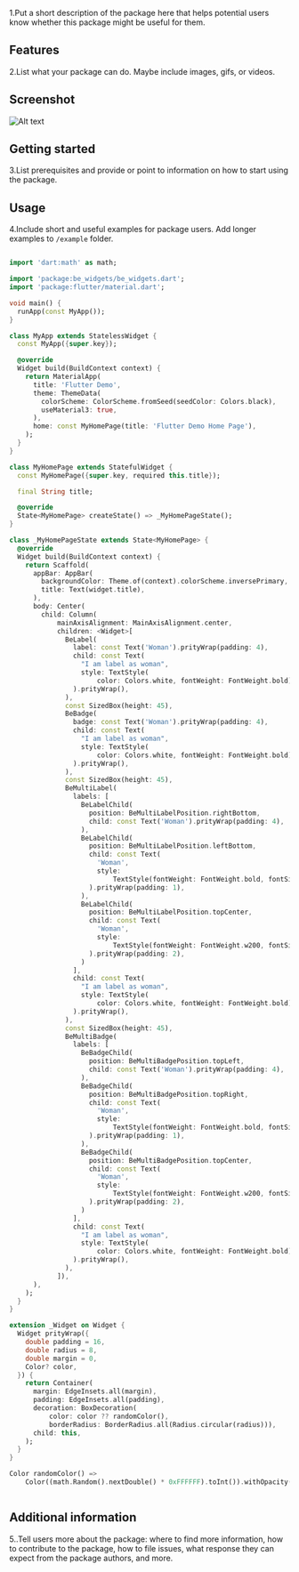 <!--
This README describes the package. If you publish this package to pub.dev,
this README's contents appear on the landing page for your package.

For information about how to write a good package README, see the guide for
[writing package pages](https://dart.dev/guides/libraries/writing-package-pages).

For general information about developing packages, see the Dart guide for
[creating packages](https://dart.dev/guides/libraries/create-library-packages)
and the Flutter guide for
[developing packages and plugins](https://flutter.dev/developing-packages).
-->

1.Put a short description of the package here that helps potential users
know whether this package might be useful for them.

## Features


2.List what your package can do. Maybe include images, gifs, or videos.

## Screenshot
  ![Alt text](./screenshots/screen-shot-1.png")

## Getting started

3.List prerequisites and provide or point to information on how to
start using the package.

## Usage

4.Include short and useful examples for package users. Add longer examples
to `/example` folder.

```dart

import 'dart:math' as math;

import 'package:be_widgets/be_widgets.dart';
import 'package:flutter/material.dart';

void main() {
  runApp(const MyApp());
}

class MyApp extends StatelessWidget {
  const MyApp({super.key});

  @override
  Widget build(BuildContext context) {
    return MaterialApp(
      title: 'Flutter Demo',
      theme: ThemeData(
        colorScheme: ColorScheme.fromSeed(seedColor: Colors.black),
        useMaterial3: true,
      ),
      home: const MyHomePage(title: 'Flutter Demo Home Page'),
    );
  }
}

class MyHomePage extends StatefulWidget {
  const MyHomePage({super.key, required this.title});

  final String title;

  @override
  State<MyHomePage> createState() => _MyHomePageState();
}

class _MyHomePageState extends State<MyHomePage> {
  @override
  Widget build(BuildContext context) {
    return Scaffold(
      appBar: AppBar(
        backgroundColor: Theme.of(context).colorScheme.inversePrimary,
        title: Text(widget.title),
      ),
      body: Center(
        child: Column(
            mainAxisAlignment: MainAxisAlignment.center,
            children: <Widget>[
              BeLabel(
                label: const Text('Woman').prityWrap(padding: 4),
                child: const Text(
                  "I am label as woman",
                  style: TextStyle(
                      color: Colors.white, fontWeight: FontWeight.bold),
                ).prityWrap(),
              ),
              const SizedBox(height: 45),
              BeBadge(
                badge: const Text('Woman').prityWrap(padding: 4),
                child: const Text(
                  "I am label as woman",
                  style: TextStyle(
                      color: Colors.white, fontWeight: FontWeight.bold),
                ).prityWrap(),
              ),
              const SizedBox(height: 45),
              BeMultiLabel(
                labels: [
                  BeLabelChild(
                    position: BeMultiLabelPosition.rightBottom,
                    child: const Text('Woman').prityWrap(padding: 4),
                  ),
                  BeLabelChild(
                    position: BeMultiLabelPosition.leftBottom,
                    child: const Text(
                      'Woman',
                      style:
                          TextStyle(fontWeight: FontWeight.bold, fontSize: 12),
                    ).prityWrap(padding: 1),
                  ),
                  BeLabelChild(
                    position: BeMultiLabelPosition.topCenter,
                    child: const Text(
                      'Woman',
                      style:
                          TextStyle(fontWeight: FontWeight.w200, fontSize: 14),
                    ).prityWrap(padding: 2),
                  )
                ],
                child: const Text(
                  "I am label as woman",
                  style: TextStyle(
                      color: Colors.white, fontWeight: FontWeight.bold),
                ).prityWrap(),
              ),
              const SizedBox(height: 45),
              BeMultiBadge(
                labels: [
                  BeBadgeChild(
                    position: BeMultiBadgePosition.topLeft,
                    child: const Text('Woman').prityWrap(padding: 4),
                  ),
                  BeBadgeChild(
                    position: BeMultiBadgePosition.topRight,
                    child: const Text(
                      'Woman',
                      style:
                          TextStyle(fontWeight: FontWeight.bold, fontSize: 12),
                    ).prityWrap(padding: 1),
                  ),
                  BeBadgeChild(
                    position: BeMultiBadgePosition.topCenter,
                    child: const Text(
                      'Woman',
                      style:
                          TextStyle(fontWeight: FontWeight.w200, fontSize: 14),
                    ).prityWrap(padding: 2),
                  )
                ],
                child: const Text(
                  "I am label as woman",
                  style: TextStyle(
                      color: Colors.white, fontWeight: FontWeight.bold),
                ).prityWrap(),
              ),
            ]),
      ),
    );
  }
}

extension _Widget on Widget {
  Widget prityWrap({
    double padding = 16,
    double radius = 8,
    double margin = 0,
    Color? color,
  }) {
    return Container(
      margin: EdgeInsets.all(margin),
      padding: EdgeInsets.all(padding),
      decoration: BoxDecoration(
          color: color ?? randomColor(),
          borderRadius: BorderRadius.all(Radius.circular(radius))),
      child: this,
    );
  }
}

Color randomColor() =>
    Color((math.Random().nextDouble() * 0xFFFFFF).toInt()).withOpacity(1.0);



```

## Additional information

5..Tell users more about the package: where to find more information, how to
contribute to the package, how to file issues, what response they can expect
from the package authors, and more.
